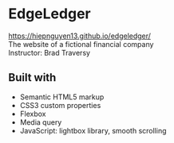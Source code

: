 # EdgeLedger

https://hiepnguyen13.github.io/edgeledger/  
The website of a fictional financial company  
Instructor: Brad Traversy

## Built with

- Semantic HTML5 markup
- CSS3 custom properties
- Flexbox
- Media query
- JavaScript: lightbox library, smooth scrolling
